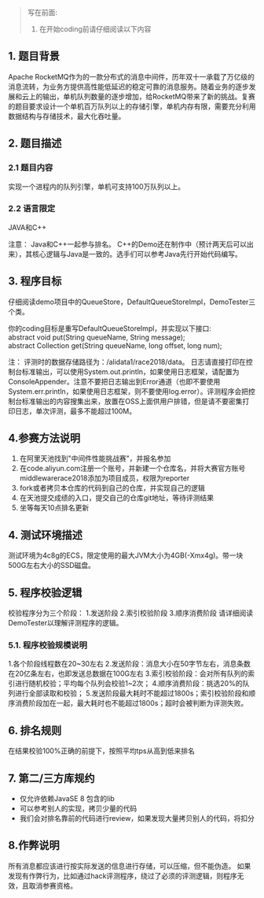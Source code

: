 >写在前面: 
> 1. 在开始coding前请仔细阅读以下内容


## 1. 题目背景
Apache RocketMQ作为的一款分布式的消息中间件，历年双十一承载了万亿级的消息流转，为业务方提供高性能低延迟的稳定可靠的消息服务。随着业务的逐步发展和云上的输出，单机队列数量的逐步增加，给RocketMQ带来了新的挑战。复赛的题目要求设计一个单机百万队列以上的存储引擎，单机内存有限，需要充分利用数据结构与存储技术，最大化吞吐量。  

## 2. 题目描述

### 2.1 题目内容
实现一个进程内的队列引擎，单机可支持100万队列以上。


### 2.2 语言限定
JAVA和C++


注意：
Java和C++一起参与排名。
C++的Demo还在制作中（预计两天后可以出来），其核心逻辑与Java是一致的。选手们可以参考Java先行开始代码编写。


## 3.  程序目标

仔细阅读demo项目中的QueueStore，DefaultQueueStoreImpl，DemoTester三个类。

你的coding目标是重写DefaultQueueStoreImpl，并实现以下接口:  
abstract void put(String queueName, String message);  
abstract Collection<String> get(String queueName, long offset, long num);  

注：
评测时的数据存储路径为：/alidata1/race2018/data。
日志请直接打印在控制台标准输出，可以使用System.out.println，如果使用日志框架，请配置为ConsoleAppender。注意不要把日志输出到Error通道（也即不要使用System.err.println，如果使用日志框架，则不要使用log.error）。评测程序会把控制台标准输出的内容搜集出来，放置在OSS上面供用户排错，但是请不要密集打印日志，单次评测，最多不能超过100M。


## 4.参赛方法说明
1. 在阿里天池找到"中间件性能挑战赛"，并报名参加
2. 在code.aliyun.com注册一个账号，并新建一个仓库名，并将大赛官方账号middlewarerace2018添加为项目成员，权限为reporter
3. fork或者拷贝本仓库的代码到自己的仓库，并实现自己的逻辑
4. 在天池提交成绩的入口，提交自己的仓库git地址，等待评测结果
5. 坐等每天10点排名更新


## 4. 测试环境描述
测试环境为4c8g的ECS，限定使用的最大JVM大小为4GB(-Xmx4g)。带一块500G左右大小的SSD磁盘。

## 5. 程序校验逻辑

校验程序分为三个阶段：
1.发送阶段
2.索引校验阶段
3.顺序消费阶段
请详细阅读DemoTester以理解评测程序的逻辑。

### 5.1. 程序校验规模说明
1.各个阶段线程数在20~30左右
2.发送阶段：消息大小在50字节左右，消息条数在20亿条左右，也即发送总数据在100G左右
3.索引校验阶段：会对所有队列的索引进行随机校验；平均每个队列会校验1~2次；
4.顺序消费阶段：挑选20%的队列进行全部读取和校验；
5.发送阶段最大耗时不能超过1800s；索引校验阶段和顺序消费阶段加在一起，最大耗时也不能超过1800s；超时会被判断为评测失败。

## 6. 排名规则

在结果校验100%正确的前提下，按照平均tps从高到低来排名


## 7. 第二/三方库规约

* 仅允许依赖JavaSE 8 包含的lib
* 可以参考别人的实现，拷贝少量的代码
* 我们会对排名靠前的代码进行review，如果发现大量拷贝别人的代码，将扣分

## 8.作弊说明

所有消息都应该进行按实际发送的信息进行存储，可以压缩，但不能伪造。
如果发现有作弊行为，比如通过hack评测程序，绕过了必须的评测逻辑，则程序无效，且取消参赛资格。


